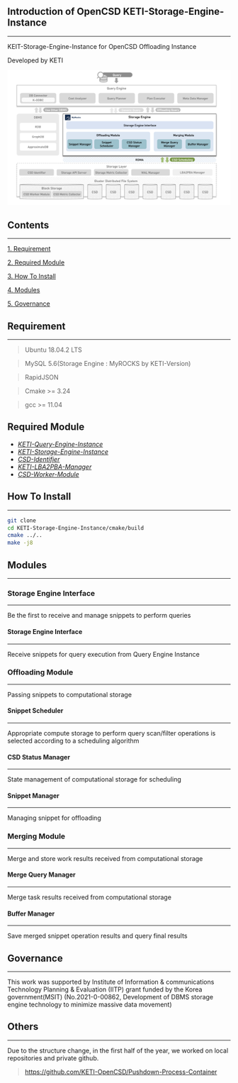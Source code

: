 ## Introduction of OpenCSD KETI-Storage-Engine-Instance
-------------

KEIT-Storage-Engine-Instance for OpenCSD Offloading Instance 

Developed by KETI

![Project Logo](image.png)

## Contents
-------------
[1. Requirement](#requirement)

[2. Required Module](#required-Module)

[3. How To Install](#How-To-Install)

[4. Modules](#modules)

[5. Governance](#governance)

## Requirement
-------------
>   Ubuntu 18.04.2 LTS

>   MySQL 5.6(Storage Engine : MyROCKS by KETI-Version)

>   RapidJSON

>   Cmake >= 3.24

>   gcc >= 11.04

## Required Module
- *[KETI-Query-Engine-Instance](https://github.com/opencsd/KETI-Query-Engine-Instance)*
- *[KETI-Storage-Engine-Instance](https://github.com/opencsd/KETI-Storage-Engine-Instance)*
- *[CSD-Identifier](https://github.com/opencsd/KETI-Storage-Controller-Module)*
- *[KETI-LBA2PBA-Manager](https://github.com/opencsd/KETI-Storage-Controller-Module)*
- *[CSD-Worker-Module](https://github.com/opencsd/KETI-Block-Storage-Module)*

## How To Install
-------------
```bash
git clone 
cd KETI-Storage-Engine-Instance/cmake/build
cmake ../..
make -j8
```

## Modules
-------------
### Storage Engine Interface
-------------
Be the first to receive and manage snippets to perform queries
#### Storage Engine Interface
-------------
Receive snippets for query execution from Query Engine Instance

### Offloading Module
-------------
Passing snippets to computational storage
#### Snippet Scheduler
-------------
Appropriate compute storage to perform query scan/filter operations is selected according to a scheduling algorithm
#### CSD Status Manager
-------------
State management of computational storage for scheduling
#### Snippet Manager
-------------
Managing snippet for offloading

### Merging Module
-------------
Merge and store work results received from computational storage
#### Merge Query Manager
-------------
Merge task results received from computational storage
#### Buffer Manager
-------------
Save merged snippet operation results and query final results


## Governance
-------------
This work was supported by Institute of Information & communications Technology Planning & Evaluation (IITP) grant funded by the Korea government(MSIT) (No.2021-0-00862, Development of DBMS storage engine technology to minimize massive data movement)

## Others
-------------
Due to the structure change, in the first half of the year, we worked on local repositories and private github.
> https://github.com/KETI-OpenCSD/Pushdown-Process-Container
